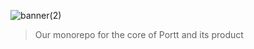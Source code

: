 ![banner(2)](https://user-images.githubusercontent.com/68653294/169724373-e47b7e2d-e368-4159-bc7a-19712cae4556.jpg)

> Our monorepo for the core of Portt and its product
